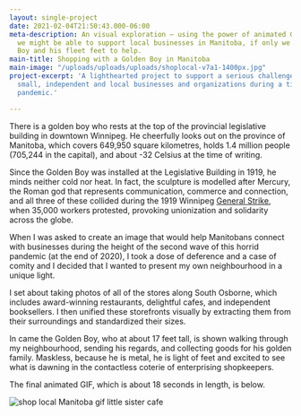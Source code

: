 ```yaml
---
layout: single-project
date: 2021-02-04T21:50:43.000-06:00
meta-description: An visual exploration — using the power of animated GIFs — of how
  we might be able to support local businesses in Manitoba, if only we had the Golden
  Boy and his fleet feet to help.
main-title: Shopping with a Golden Boy in Manitoba
main-image: "/uploads/uploads/uploads/shoplocal-v7a1-1400px.jpg"
project-excerpt: 'A lighthearted project to support a serious challenge: supporting
  small, independent and local businesses and organizations during a time of deep
  pandemic.'

---
```

There is a golden boy who rests at the top of the provincial legislative building in downtown Winnipeg. He cheerfully looks out on the province of Manitoba, which covers 649,950 square kilometres, holds 1.4 million people (705,244 in the capital), and about -32 Celsius at the time of writing.

Since the Golden Boy was installed at the Legislative Building in 1919, he minds neither cold nor heat. In fact, the sculpture is modelled after Mercury, the Roman god that represents communication, commerce and connection, and all three of these collided during the 1919 Winnipeg [General Strike](https://humanrights.ca/story/the-winnipeg-general-strike "CMHR link"),  when 35,000 workers protested, provoking unionization and solidarity across the globe.

When I was asked to create an image that would help Manitobans connect with businesses during the height of the second wave of this horrid pandemic (at the end of 2020), I took a dose of deference and a case of comity and I decided that I wanted to present my own neighbourhood in a unique light.

I set about taking photos of all of the stores along South Osborne, which includes award-winning restaurants, delightful cafes, and independent booksellers. I then unified these storefronts visually by extracting them from their surroundings and standardized their sizes.

In came the Golden Boy, who at about 17 feet tall, is shown walking through my neighbourhood, sending his regards, and collecting goods for his golden family. Maskless, because he is metal, he is light of feet and excited to see what is dawning in the contactless coterie of enterprising shopkeepers.

The final animated GIF, which is about 18 seconds in length, is below.<div style="max-width: 700px" markdown="1">

![shop local Manitoba gif little sister cafe](/uploads/uploads/uploads/shop-local-manitoba-boardman-1080-animation.gif "Shop Local Manitoba")</div>